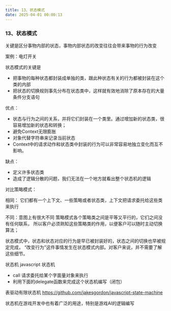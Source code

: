 ```yaml
---
title: 13、状态模式
date: 2025-04-01 00:00:13
---
```

### 13、状态模式

关键是区分事物内部的状态，事物内部状态的改变往往会带来事物的行为改变

案例：电灯开关

状态模式的关键是
- 把事物的每种状态都封装成单独的类，跟此种状态有关的行为都被封装在这个类的内部
- 把状态的切换规则事先分布在状态类中，这样就有效地消除了原本存在的大量条件分支语句

优点：
- 状态与行为之间的关系，并将它们封装在一个类里。通过增加新的状态类，很容易增加新的状态和转换；
- 避免Context无限膨胀
- 对象代替字符串来记录当前状态
- Context中的请求动作和状态类中封装的行为可以非常容易地独立变化而互不影响。

缺点：
- 定义许多状态类
- 造成了逻辑分散的问题，我们无法在一个地方就看出整个状态机的逻辑


对比策略模式：

相同：
它们都有一个上下文、一些策略或者状态类，上下文把请求委托给这些类来执行

不同：意图上有很大不同
策略模式各个策略类之间是平等又平行的，它们之间没有任何联系，
所以客户必须熟知这些策略类的作用，以便客户可以随时主动切换算法；

状态模式中，状态和状态对应的行为是早已被封装好的，状态之间的切换也早被规定完成，
“改变行为”这件事情发生在状态模式内部。对客户来说，并不需要了解这些细节。


状态机
javascript 状态机
- call 请求委托给某个字面量对象来执行
- 利用下面的delegate函数来完成这个状态机编写（闭包）

表驱动有限状态机
https://github.com/jakesgordon/javascript-state-machine

状态机在游戏开发中也有着广泛的用途，特别是游戏AI的逻辑编写
